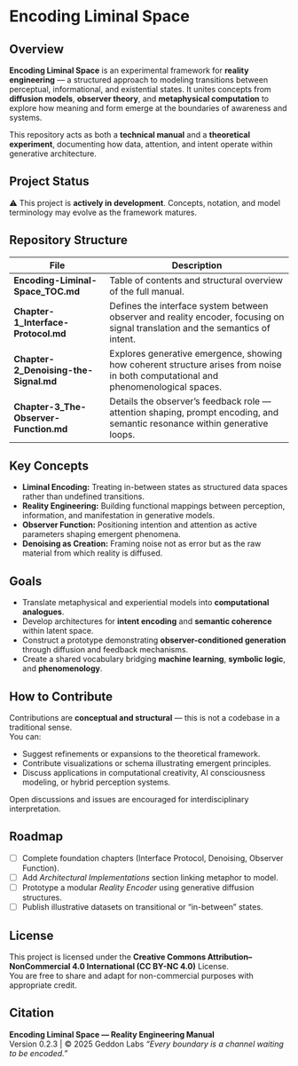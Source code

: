 # Encoding Liminal Space

## Overview

**Encoding Liminal Space** is an experimental framework for **reality engineering** — a structured approach to modeling transitions between perceptual, informational, and existential states. It unites concepts from **diffusion models**, **observer theory**, and **metaphysical computation** to explore how meaning and form emerge at the boundaries of awareness and systems.

This repository acts as both a **technical manual** and a **theoretical experiment**, documenting how data, attention, and intent operate within generative architecture.

## Project Status

⚠️ This project is **actively in development**. Concepts, notation, and model terminology may evolve as the framework matures.

## Repository Structure

| File | Description |
|------|--------------|
| **Encoding-Liminal-Space_TOC.md** | Table of contents and structural overview of the full manual. |
| **Chapter-1_Interface-Protocol.md** | Defines the interface system between observer and reality encoder, focusing on signal translation and the semantics of intent. |
| **Chapter-2_Denoising-the-Signal.md** | Explores generative emergence, showing how coherent structure arises from noise in both computational and phenomenological spaces. |
| **Chapter-3_The-Observer-Function.md** | Details the observer’s feedback role — attention shaping, prompt encoding, and semantic resonance within generative loops. |

## Key Concepts

- **Liminal Encoding:** Treating in-between states as structured data spaces rather than undefined transitions.  
- **Reality Engineering:** Building functional mappings between perception, information, and manifestation in generative models.  
- **Observer Function:** Positioning intention and attention as active parameters shaping emergent phenomena.  
- **Denoising as Creation:** Framing noise not as error but as the raw material from which reality is diffused.

## Goals

- Translate metaphysical and experiential models into **computational analogues**.  
- Develop architectures for **intent encoding** and **semantic coherence** within latent space.  
- Construct a prototype demonstrating **observer-conditioned generation** through diffusion and feedback mechanisms.  
- Create a shared vocabulary bridging **machine learning**, **symbolic logic**, and **phenomenology**.

## How to Contribute

Contributions are **conceptual and structural** — this is not a codebase in a traditional sense.  
You can:
- Suggest refinements or expansions to the theoretical framework.  
- Contribute visualizations or schema illustrating emergent principles.  
- Discuss applications in computational creativity, AI consciousness modeling, or hybrid perception systems.  

Open discussions and issues are encouraged for interdisciplinary interpretation.

## Roadmap

- [ ] Complete foundation chapters (Interface Protocol, Denoising, Observer Function).  
- [ ] Add *Architectural Implementations* section linking metaphor to model.  
- [ ] Prototype a modular *Reality Encoder* using generative diffusion structures.  
- [ ] Publish illustrative datasets on transitional or “in-between” states.  

## License

This project is licensed under the **Creative Commons Attribution–NonCommercial 4.0 International (CC BY-NC 4.0)** License.  
You are free to share and adapt for non-commercial purposes with appropriate credit.

## Citation

**Encoding Liminal Space — Reality Engineering Manual**  
Version 0.2.3 | © 2025 Geddon Labs
_“Every boundary is a channel waiting to be encoded.”_
